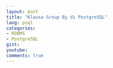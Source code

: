 ```yaml
---
layout: post
title: "Klausa Group By di PostgreSQL"
lang: psql
categories:
- RDBMS
- PostgreSQL
gist: 
youtube: 
comments: true
---
```


